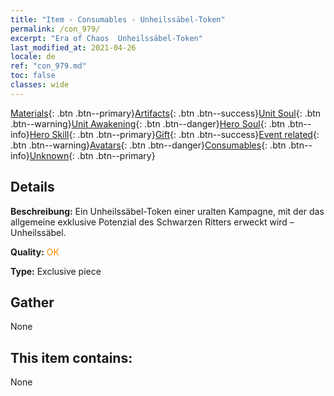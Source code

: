 ```yaml
---
title: "Item - Consumables - Unheilssäbel-Token"
permalink: /con_979/
excerpt: "Era of Chaos  Unheilssäbel-Token"
last_modified_at: 2021-04-26
locale: de
ref: "con_979.md"
toc: false
classes: wide
---
```

 [Materials](/ItemsDE/){: .btn .btn--primary}[Artifacts](/ItemsDE/Artifacts/){: .btn .btn--success}[Unit Soul](/ItemsDE/UnitSoul/){: .btn .btn--warning}[Unit Awakening](/ItemsDE/UnitAwakening/){: .btn .btn--danger}[Hero Soul](/ItemsDE/HeroSoul/){: .btn .btn--info}[Hero Skill](/ItemsDE/HeroSkill/){: .btn .btn--primary}[Gift](/ItemsDE/Gift/){: .btn .btn--success}[Event related](/ItemsDE/Events/){: .btn .btn--warning}[Avatars](/ItemsDE/Avatars/){: .btn .btn--danger}[Consumables](/ItemsDE/Consumables/){: .btn .btn--info}[Unknown](/ItemsDE/Unknown/){: .btn .btn--primary}

## Details
 **Beschreibung:** Ein Unheilssäbel-Token einer uralten Kampagne, mit der das allgemeine exklusive Potenzial des Schwarzen Ritters erweckt wird – Unheilssäbel.

 **Quality:** <span style="color: #FF8C00">OK</span>

 **Type:** Exclusive piece

## Gather

  None

## This item contains:

  None

